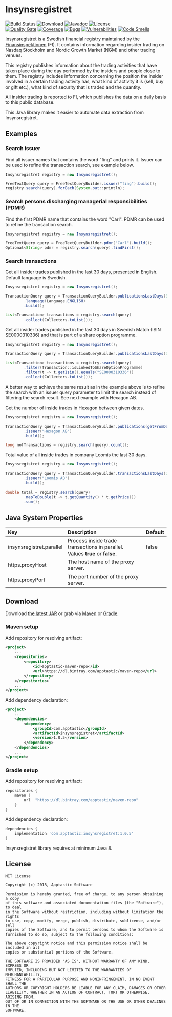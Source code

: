 Insynsregistret
===============

[![Build Status](https://travis-ci.org/w3stling/insynsregistret.svg?branch=master)](https://travis-ci.org/w3stling/insynsregistret)
[![Download](https://api.bintray.com/packages/apptastic/maven-repo/insynsregistret/images/download.svg)](https://bintray.com/apptastic/maven-repo/insynsregistret/_latestVersion)
[![Javadoc](https://img.shields.io/badge/javadoc-1.0.5-blue.svg)](https://w3stling.github.io/insynsregistret/javadoc/1.0.5)
[![License](http://img.shields.io/:license-MIT-blue.svg?style=flat-round)](http://apptastic-software.mit-license.org)   
[![Quality Gate](https://sonarcloud.io/api/project_badges/measure?project=com.apptastic%3Ainsynsregistret&metric=alert_status)](https://sonarcloud.io/dashboard?id=com.apptastic%3Ainsynsregistret)
[![Coverage](https://sonarcloud.io/api/project_badges/measure?project=com.apptastic%3Ainsynsregistret&metric=coverage)](https://sonarcloud.io/component_measures?id=com.apptastic%3Ainsynsregistret&metric=Coverage)
[![Bugs](https://sonarcloud.io/api/project_badges/measure?project=com.apptastic%3Ainsynsregistret&metric=bugs)](https://sonarcloud.io/component_measures?id=com.apptastic%3Ainsynsregistret&metric=bugs)
[![Vulnerabilities](https://sonarcloud.io/api/project_badges/measure?project=com.apptastic%3Ainsynsregistret&metric=vulnerabilities)](https://sonarcloud.io/component_measures?id=com.apptastic%3Ainsynsregistret&metric=vulnerabilities)
[![Code Smells](https://sonarcloud.io/api/project_badges/measure?project=com.apptastic%3Ainsynsregistret&metric=code_smells)](https://sonarcloud.io/component_measures?id=com.apptastic%3Ainsynsregistret&metric=code_smells)


[Insynsregistret][1] is a Swedish financial registry maintained by
the [Finansinspektionen][2] (FI). It contains information regarding insider trading on
Nasdaq Stockholm and Nordic Growth Market (NGM) and other trading venues.

This registry publishes information about the trading activities that have taken place during the day performed by
the insiders and people close to them. The registry includes information concerning
the position the insider involved in a certain trading activity has, what kind of activity it is (sell, buy or
gift etc.), what kind of security that is traded and the quantity. 

All insider trading is reported to FI, which publishes the data on a daily basis to this public database.

This Java library makes it easier to automate data extraction from Insynsregistret.

Examples
--------
### Search issuer
Find all issuer names that contains the word "fing" and prints it.
Issuer can be used to refine the transaction search, see example below.
```java
Insynsregistret registry = new Insynsregistret();

FreeTextQuery query = FreeTextQueryBuilder.issuer("fing").build();
registry.search(query).forEach(System.out::println);
```

### Search persons discharging managerial responsibilities (PDMR)
Find the first PDMR name that contains the word "Carl".
PDMR can be used to refine the transaction search.
```java
Insynsregistret registry = new Insynsregistret();

FreeTextQuery query = FreeTextQueryBuilder.pdmr("Carl").build();
Optional<String> pdmr = registry.search(query).findFirst();
```

### Search transactions
Get all insider trades published in the last 30 days, presented in English. Default language is Swedish.

```java
Insynsregistret registry = new Insynsregistret();

TransactionQuery query = TransactionQueryBuilder.publicationsLastDays(30)
        .language(Language.ENGLISH)
        .build();

List<Transaction> transactions = registry.search(query)
        .collect(Collectors.toList());
```

Get all insider trades published in the last 30 days in Swedish Match (ISIN SE0000310336)
and that is part of a share option programme.

```java
Insynsregistret registry = new Insynsregistret();

TransactionQuery query = TransactionQueryBuilder.publicationsLastDays(30).build();

List<Transaction> transactions = registry.search(query)
        .filter(Transaction::isLinkedToShareOptionProgramme)
        .filter(t -> t.getIsin().equals("SE0000310336"))
        .collect(Collectors.toList());
```

A better way to achieve the same result as in the example above is to refine the search
with an issuer query parameter to limit the search instead of filtering the search result.
See next example with Hexagon AB.

Get the number of inside trades in Hexagon between given dates.

```java
Insynsregistret registry = new Insynsregistret();

TransactionQuery query = TransactionQueryBuilder.publications(getFromDate(), getToDate())
        .issuer("Hexagon AB")
        .build();

long nofTransactions = registry.search(query).count();
```

Total value of all inside trades in company Loomis the last 30 days.

```java
Insynsregistret registry = new Insynsregistret();

TransactionQuery query = TransactionQueryBuilder.transactionsLastDays(30)
        .issuer("Loomis AB")
        .build();

double total = registry.search(query)
        .mapToDouble(t -> t.getQuantity() * t.getPrice())
        .sum();
```

Java System Properties
----------------------
| Key | Description | Default |
| :--- | :--- | :--- |
| insynsregistret.parallel | Process inside trade transactions in parallel. Values **true** or **false**. | false |
| https.proxyHost | The host name of the proxy server. |   |
| https.proxyPort | The port number of the proxy server. |   |

Download
--------

Download [the latest JAR][3] or grab via [Maven][4] or [Gradle][5].

### Maven setup
Add repository for resolving artifact:
```xml
<project>
    ...
    <repositories>
        <repository>
            <id>apptastic-maven-repo</id>
            <url>https://dl.bintray.com/apptastic/maven-repo</url>
        </repository>
    </repositories>
    ...
</project>
```

Add dependency declaration:
```xml
<project>
    ...
    <dependencies>
        <dependency>
            <groupId>com.apptastic</groupId>
            <artifactId>insynsregistret</artifactId>
            <version>1.0.5</version>
        </dependency>
    </dependencies>
    ...
</project>
```

### Gradle setup
Add repository for resolving artifact:
```groovy
repositories {
    maven {
        url  "https://dl.bintray.com/apptastic/maven-repo" 
    }
}
```

Add dependency declaration:
```groovy
dependencies {
    implementation 'com.apptastic:insynsregistret:1.0.5'
}
```

Insynsregistret library requires at minimum Java 8.

License
-------

    MIT License
    
    Copyright (c) 2018, Apptastic Software
    
    Permission is hereby granted, free of charge, to any person obtaining a copy
    of this software and associated documentation files (the "Software"), to deal
    in the Software without restriction, including without limitation the rights
    to use, copy, modify, merge, publish, distribute, sublicense, and/or sell
    copies of the Software, and to permit persons to whom the Software is
    furnished to do so, subject to the following conditions:
    
    The above copyright notice and this permission notice shall be included in all
    copies or substantial portions of the Software.
    
    THE SOFTWARE IS PROVIDED "AS IS", WITHOUT WARRANTY OF ANY KIND, EXPRESS OR
    IMPLIED, INCLUDING BUT NOT LIMITED TO THE WARRANTIES OF MERCHANTABILITY,
    FITNESS FOR A PARTICULAR PURPOSE AND NONINFRINGEMENT. IN NO EVENT SHALL THE
    AUTHORS OR COPYRIGHT HOLDERS BE LIABLE FOR ANY CLAIM, DAMAGES OR OTHER
    LIABILITY, WHETHER IN AN ACTION OF CONTRACT, TORT OR OTHERWISE, ARISING FROM,
    OUT OF OR IN CONNECTION WITH THE SOFTWARE OR THE USE OR OTHER DEALINGS IN THE
    SOFTWARE.


[1]: https://www.fi.se/en/our-registers/pdmr-transactions
[2]: https://www.fi.se/en
[3]: https://bintray.com/apptastic/maven-repo/insynsregistret/_latestVersion
[4]: https://maven.apache.org
[5]: https://gradle.org